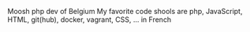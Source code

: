 Moosh  php dev of Belgium
My favorite code shools are php, JavaScript, HTML, git(hub), docker, vagrant, CSS, ...  in French